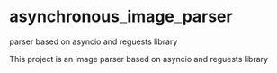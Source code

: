 # asynchronous_image_parser
parser based on asyncio and reguests library

This project is an image parser based on asyncio and reguests library
